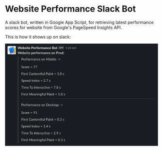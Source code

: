 # Website Performance Slack Bot
  
  A slack bot, written in Google App Script, for retrieving latest performance scores for website from Google's PageSpeed Insights API.
  
  This is how it shows up on slack: 
  
  ![Bot message](performance_bot_message_in_slack.png)
